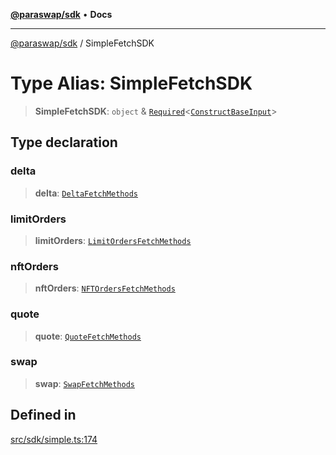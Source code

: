 [**@paraswap/sdk**](../README.md) • **Docs**

***

[@paraswap/sdk](../globals.md) / SimpleFetchSDK

# Type Alias: SimpleFetchSDK

> **SimpleFetchSDK**: `object` & [`Required`](../-internal-/type-aliases/Required.md)\<[`ConstructBaseInput`](../-internal-/interfaces/ConstructBaseInput.md)\>

## Type declaration

### delta

> **delta**: [`DeltaFetchMethods`](../-internal-/type-aliases/DeltaFetchMethods.md)

### limitOrders

> **limitOrders**: [`LimitOrdersFetchMethods`](../-internal-/type-aliases/LimitOrdersFetchMethods.md)

### nftOrders

> **nftOrders**: [`NFTOrdersFetchMethods`](../-internal-/type-aliases/NFTOrdersFetchMethods.md)

### quote

> **quote**: [`QuoteFetchMethods`](../-internal-/type-aliases/QuoteFetchMethods.md)

### swap

> **swap**: [`SwapFetchMethods`](../-internal-/type-aliases/SwapFetchMethods.md)

## Defined in

[src/sdk/simple.ts:174](https://github.com/paraswap/paraswap-sdk/blob/master/src/sdk/simple.ts#L174)
